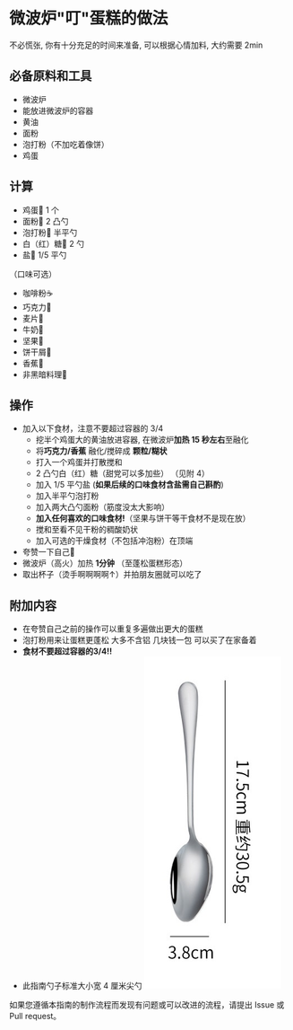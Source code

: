 # 微波炉"叮"蛋糕的做法

不必慌张, 你有十分充足的时间来准备, 可以根据心情加料, 大约需要 2min

## 必备原料和工具

- 微波炉
- 能放进微波炉的容器
- 黄油
- 面粉
- 泡打粉（不加吃着像饼）
- 鸡蛋

## 计算

- 鸡蛋🥚 1 个
- 面粉🍚 2 凸勺
- 泡打粉🍚 半平勺
- 白（红）糖🍬 2 勺
- 盐🧂 1/5 平勺

（口味可选）

- 咖啡粉☕
- 巧克力🍫
- 麦片🍿
- 牛奶🥛
- 坚果🥜
- 饼干屑🍪
- 香蕉🍌
- 非黑暗料理🍆

## 操作

- 加入以下食材，注意不要超过容器的 3/4
  - 挖半个鸡蛋大的黄油放进容器, 在微波炉**加热 15 秒左右**至融化
  - 将**巧克力/香蕉** 融化/搅碎成 **颗粒/糊状**
  - 打入一个鸡蛋并打散搅和
  - 2 凸勺白（红）糖（甜党可以多加些） （见附 4）
  - 加入 1/5 平勺盐 (**如果后续的口味食材含盐需自己斟酌**)
  - 加入半平勺泡打粉
  - 加入两大凸勺面粉（筋度没太大影响）
  - **加入任何喜欢的口味食材!**（坚果与饼干等干食材不是现在放）
  - 搅和至看不见干粉的稠酸奶状
  - 加入可选的干燥食材（不包括冲泡粉）在顶端
- 夸赞一下自己🥰
- 微波炉（高火）加热 **1分钟** （至蓬松蛋糕形态）
- 取出杯子（烫手啊啊啊啊↑）并拍朋友圈就可以吃了

## 附加内容

- 在夸赞自己之前的操作可以重复多遍做出更大的蛋糕
- 泡打粉用来让蛋糕更蓬松 大多不含铝 几块钱一包 可以买了在家备着
- **食材不要超过容器的3/4!!**
- 此指南勺子标准大小宽 4 厘米尖勺
  ![勺子](./3.8cm_spoon.jpg)

如果您遵循本指南的制作流程而发现有问题或可以改进的流程，请提出 Issue 或 Pull request。
